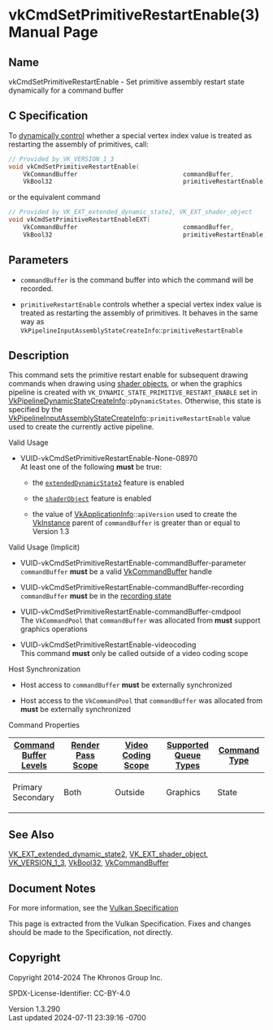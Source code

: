 # vkCmdSetPrimitiveRestartEnable(3) Manual Page

## Name

vkCmdSetPrimitiveRestartEnable - Set primitive assembly restart state
dynamically for a command buffer



## <a href="#_c_specification" class="anchor"></a>C Specification

To <a
href="https://registry.khronos.org/vulkan/specs/1.3-extensions/html/vkspec.html#pipelines-dynamic-state"
target="_blank" rel="noopener">dynamically control</a> whether a special
vertex index value is treated as restarting the assembly of primitives,
call:

``` c
// Provided by VK_VERSION_1_3
void vkCmdSetPrimitiveRestartEnable(
    VkCommandBuffer                             commandBuffer,
    VkBool32                                    primitiveRestartEnable);
```

or the equivalent command

``` c
// Provided by VK_EXT_extended_dynamic_state2, VK_EXT_shader_object
void vkCmdSetPrimitiveRestartEnableEXT(
    VkCommandBuffer                             commandBuffer,
    VkBool32                                    primitiveRestartEnable);
```

## <a href="#_parameters" class="anchor"></a>Parameters

- `commandBuffer` is the command buffer into which the command will be
  recorded.

- `primitiveRestartEnable` controls whether a special vertex index value
  is treated as restarting the assembly of primitives. It behaves in the
  same way as
  `VkPipelineInputAssemblyStateCreateInfo`::`primitiveRestartEnable`

## <a href="#_description" class="anchor"></a>Description

This command sets the primitive restart enable for subsequent drawing
commands when drawing using <a
href="https://registry.khronos.org/vulkan/specs/1.3-extensions/html/vkspec.html#shaders-objects"
target="_blank" rel="noopener">shader objects</a>, or when the graphics
pipeline is created with `VK_DYNAMIC_STATE_PRIMITIVE_RESTART_ENABLE` set
in
[VkPipelineDynamicStateCreateInfo](https://registry.khronos.org/vulkan/specs/1.3-extensions/man/html/VkPipelineDynamicStateCreateInfo.html)::`pDynamicStates`.
Otherwise, this state is specified by the
[VkPipelineInputAssemblyStateCreateInfo](https://registry.khronos.org/vulkan/specs/1.3-extensions/man/html/VkPipelineInputAssemblyStateCreateInfo.html)::`primitiveRestartEnable`
value used to create the currently active pipeline.

Valid Usage

- <a href="#VUID-vkCmdSetPrimitiveRestartEnable-None-08970"
  id="VUID-vkCmdSetPrimitiveRestartEnable-None-08970"></a>
  VUID-vkCmdSetPrimitiveRestartEnable-None-08970  
  At least one of the following **must** be true:

  - the [`extendedDynamicState2`](#features-extendedDynamicState2)
    feature is enabled

  - the [`shaderObject`](#features-shaderObject) feature is enabled

  - the value of
    [VkApplicationInfo](https://registry.khronos.org/vulkan/specs/1.3-extensions/man/html/VkApplicationInfo.html)::`apiVersion` used to
    create the [VkInstance](https://registry.khronos.org/vulkan/specs/1.3-extensions/man/html/VkInstance.html) parent of `commandBuffer`
    is greater than or equal to Version 1.3

Valid Usage (Implicit)

- <a href="#VUID-vkCmdSetPrimitiveRestartEnable-commandBuffer-parameter"
  id="VUID-vkCmdSetPrimitiveRestartEnable-commandBuffer-parameter"></a>
  VUID-vkCmdSetPrimitiveRestartEnable-commandBuffer-parameter  
  `commandBuffer` **must** be a valid
  [VkCommandBuffer](https://registry.khronos.org/vulkan/specs/1.3-extensions/man/html/VkCommandBuffer.html) handle

- <a href="#VUID-vkCmdSetPrimitiveRestartEnable-commandBuffer-recording"
  id="VUID-vkCmdSetPrimitiveRestartEnable-commandBuffer-recording"></a>
  VUID-vkCmdSetPrimitiveRestartEnable-commandBuffer-recording  
  `commandBuffer` **must** be in the [recording
  state](#commandbuffers-lifecycle)

- <a href="#VUID-vkCmdSetPrimitiveRestartEnable-commandBuffer-cmdpool"
  id="VUID-vkCmdSetPrimitiveRestartEnable-commandBuffer-cmdpool"></a>
  VUID-vkCmdSetPrimitiveRestartEnable-commandBuffer-cmdpool  
  The `VkCommandPool` that `commandBuffer` was allocated from **must**
  support graphics operations

- <a href="#VUID-vkCmdSetPrimitiveRestartEnable-videocoding"
  id="VUID-vkCmdSetPrimitiveRestartEnable-videocoding"></a>
  VUID-vkCmdSetPrimitiveRestartEnable-videocoding  
  This command **must** only be called outside of a video coding scope

Host Synchronization

- Host access to `commandBuffer` **must** be externally synchronized

- Host access to the `VkCommandPool` that `commandBuffer` was allocated
  from **must** be externally synchronized

Command Properties

<table class="tableblock frame-all grid-all stretch">
<colgroup>
<col style="width: 20%" />
<col style="width: 20%" />
<col style="width: 20%" />
<col style="width: 20%" />
<col style="width: 20%" />
</colgroup>
<thead>
<tr>
<th class="tableblock halign-left valign-top"><a
href="#VkCommandBufferLevel">Command Buffer Levels</a></th>
<th class="tableblock halign-left valign-top"><a
href="#vkCmdBeginRenderPass">Render Pass Scope</a></th>
<th class="tableblock halign-left valign-top"><a
href="#vkCmdBeginVideoCodingKHR">Video Coding Scope</a></th>
<th class="tableblock halign-left valign-top"><a
href="#VkQueueFlagBits">Supported Queue Types</a></th>
<th class="tableblock halign-left valign-top"><a
href="#fundamentals-queueoperation-command-types">Command Type</a></th>
</tr>
</thead>
<tbody>
<tr>
<td class="tableblock halign-left valign-top"><p>Primary<br />
Secondary</p></td>
<td class="tableblock halign-left valign-top"><p>Both</p></td>
<td class="tableblock halign-left valign-top"><p>Outside</p></td>
<td class="tableblock halign-left valign-top"><p>Graphics</p></td>
<td class="tableblock halign-left valign-top"><p>State</p></td>
</tr>
</tbody>
</table>

## <a href="#_see_also" class="anchor"></a>See Also

[VK_EXT_extended_dynamic_state2](https://registry.khronos.org/vulkan/specs/1.3-extensions/man/html/VK_EXT_extended_dynamic_state2.html),
[VK_EXT_shader_object](https://registry.khronos.org/vulkan/specs/1.3-extensions/man/html/VK_EXT_shader_object.html),
[VK_VERSION_1_3](https://registry.khronos.org/vulkan/specs/1.3-extensions/man/html/VK_VERSION_1_3.html), [VkBool32](https://registry.khronos.org/vulkan/specs/1.3-extensions/man/html/VkBool32.html),
[VkCommandBuffer](https://registry.khronos.org/vulkan/specs/1.3-extensions/man/html/VkCommandBuffer.html)

## <a href="#_document_notes" class="anchor"></a>Document Notes

For more information, see the <a
href="https://registry.khronos.org/vulkan/specs/1.3-extensions/html/vkspec.html#vkCmdSetPrimitiveRestartEnable"
target="_blank" rel="noopener">Vulkan Specification</a>

This page is extracted from the Vulkan Specification. Fixes and changes
should be made to the Specification, not directly.

## <a href="#_copyright" class="anchor"></a>Copyright

Copyright 2014-2024 The Khronos Group Inc.

SPDX-License-Identifier: CC-BY-4.0

Version 1.3.290  
Last updated 2024-07-11 23:39:16 -0700
